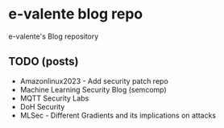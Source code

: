 # e-valente blog repo
e-valente's Blog repository

## TODO (posts)

- Amazonlinux2023 - Add security patch repo
- Machine Learning Security Blog (semcomp)
- MQTT Security Labs
- DoH Security
- MLSec - Different Gradients and its implications on attacks